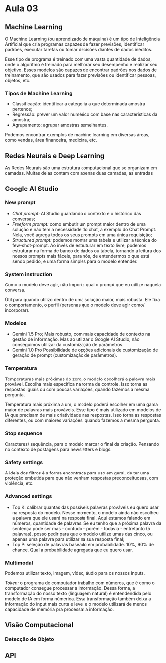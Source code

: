 # Aula 03

## Machine Learning
O Machine Learning (ou aprendizado de máquina) é um tipo de Inteligência Artificial que cria programas capazes de fazer previsões, identificar padrões, executar tarefas ou tomar decisões diantes de dados inéditos.

Esse tipo de programa é treinado com uma vasta quantidade de dados, onde o algoritmo é treinado para melhorar seu desempenho e realizar seu objetivo. Esses modelos são capazes de encontrar padrões nos dados de treinamento, que são usados para fazer previsões ou identificar pessoas, objetos, etc.

### Tipos de Machine Learning
- Classificação: identificar a categoria a que determinada amostra pertence;
- Regressão: prever um valor numérico com base nas características da amostra;
- Agrupamento: agrupar amostras semelhantes.

Podemos encontrar exemplos de machine learning em diversas áreas, como vendas, área financeira, medicina, etc.

## Redes Neurais e Deep Learning
As Redes Neurais são uma estrutura computacional que se organizam em camadas. Muitas delas contam com apenas duas camadas, as entradas

## Google AI Studio

### New prompt
- *Chat prompt:* AI Studio guardando o contexto e o histórico das conversas;
- *Freeform prompt:* como embutir um prompt maior dentro de uma solução e não tem a necessidade do chat, a exemplo do Chat Prompt. Nela, você agrega todos os seus prompts em uma única requisição;
- *Structured prompt:* podemos montar uma tabela e utilizar a técnica do few-shot-prompt. Ao invés de estruturar em texto livre, podemos estruturar na forma de banco de dados ou tabela, tornando a leitura dos nossos prompts mais fáceis, para nós, de entendermos o que está sendo pedido, e uma forma simples para o modelo entender.

### System instruction
Como o modelo deve agir, não importa qual o prompt que eu utilize naquela conversa.

Útil para quando utilizo dentro de uma solução maior, mais robusta. Ele fixa o comportamento, o perfil (personas que o modelo deve agir como/ incorporar).

### Modelos
- Gemini 1.5 Pro;
Mais robusto, com mais capacidade de contexto na gestão de informação. Mas ao utilizar o Google AI Studio, não conseguimos utilizar da customização de parâmetros.
- Gemini 1.0 Pro
Possibilidade de opções adicionais de customização de geração de prompt (customização de parâmetros).

### Temperatura
Temperaturas mais próximas do zero, o modelo escolherá a palavra mais provável. Escolha mais específica na forma de controle. Isso torna as respostas iguais ou com poucas variações, quando fazemos a mesma pergunta.

Temperatura mais próxima a um, o modelo poderá escolher em uma gama maior de palavras mais prováveis. Esse tipo é mais utilizado em modelos de IA que precisam de mais criatividade nas respostas. Isso torna as respostas diferentes, ou com maiores variações, quando fazemos a mesma pergunta.

### Stop sequence
Caracteres/ sequência, para o modelo marcar o final da criação. Pensando no contexto de postagens para newsletters e blogs.

### Safety settings
A ideia dos filtros é a forma encontrada para uso em geral, de ter uma proteção embutida para que não venham respostas preconceituosas, com violência, etc.

### Advanced settings
- Top K: calibrar quantas das possíveis palavras prováveis eu quero usar na resposta do modelo. Nesse momento, o modelo ainda não escolheu a palavra que ele usará na resposta final. Aqui estamos falando em números, quantidade de palavras. Se eu tenho que a próxima palavra da sentença pode ser mas - contudo - porém - todavia - entretanto (5 palavras), posso pedir para que o modelo utilize umas das cinco, ou apenas uma palavra para utilizar na sua resposta final;
- Top P: seleção de palavras baseado em probabilidade. 10%, 90% de chance. Qual a probabilidade agregada que eu quero usar.

### Multimodal
Podemos utilizar texto, imagem, vídeo, áudio para os nossos inputs.

*Token:* o programa de computador trabalho com números, que é como o computador consegue processar a informação. Dessa forma, a transformação do nosso texto (linguagem natural) é entendendida pelo modelo de IA em forma númerica. Essa transformação também deixa a informação do input mais curta e leve, e o modelo utilizará de menos capacidade de memória pra processar a informação.

## Visão Computacional
### Detecção de Objeto
## API